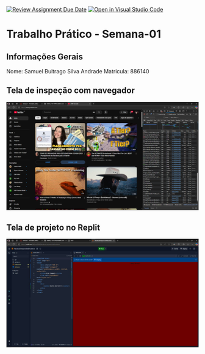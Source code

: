 [![Review Assignment Due Date](https://classroom.github.com/assets/deadline-readme-button-22041afd0340ce965d47ae6ef1cefeee28c7c493a6346c4f15d667ab976d596c.svg)](https://classroom.github.com/a/egWsXDcZ)
[![Open in Visual Studio Code](https://classroom.github.com/assets/open-in-vscode-2e0aaae1b6195c2367325f4f02e2d04e9abb55f0b24a779b69b11b9e10269abc.svg)](https://classroom.github.com/online_ide?assignment_repo_id=18254357&assignment_repo_type=AssignmentRepo)
# Trabalho Prático - Semana-01

## Informações Gerais
Nome: Samuel Buitrago Silva Andrade
Matricula: 886140

## Tela de inspeção com navegador
![](<tela de inspecao com o navegador.png>)

## Tela de projeto no Replit
![](<Tela de projeto no Replit.jpg>)

